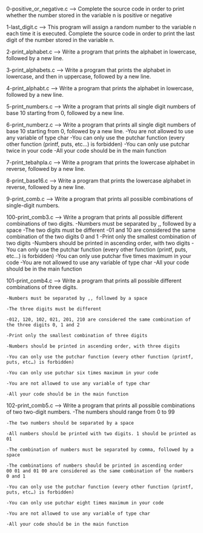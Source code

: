 0-positive_or_negative.c -->  Complete the source code in order to print whether the number stored in the variable n is positive or negative

1-last_digit.c --> This program will assign a random number to the variable n each time it is executed. Complete the source code in order to print the last digit of the number stored in the variable n.

2-print_alphabet.c --> Write a program that prints the alphabet in lowercase, followed by a new line.

3-print_alphabets.c --> Write a program that prints the alphabet in lowercase, and then in uppercase, followed by a new line.

4-print_alphabt.c --> Write a program that prints the alphabet in lowercase, followed by a new line.

5-print_numbers.c --> Write a program that prints all single digit numbers of base 10 starting from 0, followed by a new line.

6-print_numberz.c --> Write a program that prints all single digit numbers of base 10 starting from 0, followed by a new line.
	-You are not allowed to use any variable of type char
	-You can only use the putchar function (every other function (printf, puts, etc…) is forbidden)
	-You can only use putchar twice in your code
	-All your code should be in the main function

7-print_tebahpla.c --> Write a program that prints the lowercase alphabet in reverse, followed by a new line.

8-print_base16.c --> Write a program that prints the lowercase alphabet in reverse, followed by a new line.

9-print_comb.c --> Write a program that prints all possible combinations of single-digit numbers.

100-print_comb3.c --> Write a program that prints all possible different combinations of two digits.
	-Numbers must be separated by ,, followed by a space
	-The two digits must be different
	-01 and 10 are considered the same combination of the two digits 0 and 1
	-Print only the smallest combination of two digits
	-Numbers should be printed in ascending order, with two digits
	-You can only use the putchar function (every other function (printf, puts, etc…) is forbidden)
	-You can only use putchar five times maximum in your code
	-You are not allowed to use any variable of type char
	-All your code should be in the main function

101-print_comb4.c --> Write a program that prints all possible different combinations of three digits.

	-Numbers must be separated by ,, followed by a space

	-The three digits must be different

	-012, 120, 102, 021, 201, 210 are considered the same combination of the three digits 0, 1 and 2

	-Print only the smallest combination of three digits

	-Numbers should be printed in ascending order, with three digits

	-You can only use the putchar function (every other function (printf, puts, etc…) is forbidden)

	-You can only use putchar six times maximum in your code

	-You are not allowed to use any variable of type char

	-All your code should be in the main function

102-print_comb5.c --> Write a program that prints all possible combinations of two two-digit numbers.
	-The numbers should range from 0 to 99

	-The two numbers should be separated by a space

	-All numbers should be printed with two digits. 1 should be printed as 01

	-The combination of numbers must be separated by comma, followed by a space

	-The combinations of numbers should be printed in ascending order
	00 01 and 01 00 are considered as the same combination of the numbers 0 and 1

	-You can only use the putchar function (every other function (printf, puts, etc…) is forbidden)

	-You can only use putchar eight times maximum in your code

	-You are not allowed to use any variable of type char

	-All your code should be in the main function

